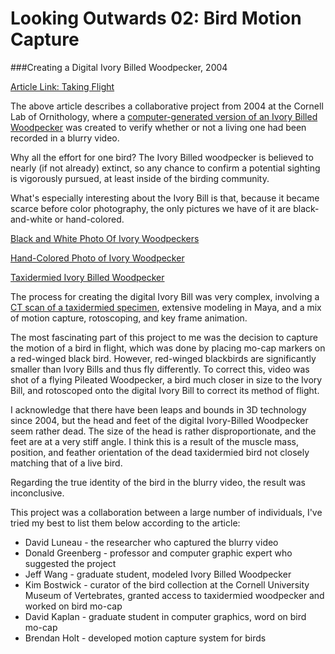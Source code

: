 # Looking Outwards 02: Bird Motion Capture

###Creating a Digital Ivory Billed Woodpecker, 2004

[Article Link: Taking Flight](http://www.cgw.com/Publications/CGW/2010/Volume-33-Issue-1-Jan-2010-/Taking-Flight.aspx)

The above article describes a collaborative project from 2004 at the Cornell Lab of Ornithology, where a [computer-generated version of an Ivory Billed Woodpecker](http://www.cgw.com/images/media/PublicationsArticle/0110/Birds001.jpg) was created to verify whether or not a living one had been recorded in a blurry video. 

Why all the effort for one bird? The Ivory Billed woodpecker is believed to nearly (if not already) extinct, so any chance to confirm a potential sighting is vigorously pursued, at least inside of the birding community.

What's especially interesting about the Ivory Bill is that, because it became scarce before color photography, the only pictures we have of it are black-and-white or hand-colored. 

[Black and White Photo Of Ivory Woodpeckers](https://en.wikipedia.org/wiki/Ivory-billed_woodpecker#/media/File:Ivory-bill_pair.jpg)

[Hand-Colored Photo of Ivory Woodpecker](https://en.wikipedia.org/wiki/File:Ivory-billed_Woodpecker_by_Jerry_A._Payne.jpg)

[Taxidermied Ivory Billed Woodpecker](http://www.miamisci.org/blog/wp-content/uploads/2014/01/ivory-billed-woodpecker1.jpg)

The process for creating the digital Ivory Bill was very complex, involving a [CT scan of a taxidermied specimen](http://www.cgw.com/images/media/PublicationsArticle/0110/Birds003.jpg), extensive modeling in Maya, and a mix of motion capture, rotoscoping,  and key frame animation.

The most fascinating part of this project to me was the decision to capture the motion of a bird in flight, which was done by placing mo-cap markers on a red-winged black bird. However, red-winged blackbirds are significantly smaller than Ivory Bills and thus fly differently. To correct this, video was shot of a flying Pileated Woodpecker, a bird much closer in size to the Ivory Bill, and rotoscoped onto the digital Ivory Bill to correct its method of flight.

I acknowledge that there have been leaps and bounds in 3D technology since 2004, but the head and feet of the digital Ivory-Billed Woodpecker seem rather dead. The size of the head is rather disproportionate, and the feet are at a very stiff angle. I think this is a result of the muscle mass, position, and feather orientation of the dead taxidermied bird not closely matching that of a live bird.

Regarding the true identity of the bird in the blurry video, the result was inconclusive. 

This project was a collaboration between a large number of individuals, I've tried my best to list them below according to the article: 

- David Luneau - the researcher who captured the blurry video
- Donald Greenberg - professor and computer graphic expert who suggested the project
- Jeff Wang - graduate student, modeled Ivory Billed Woodpecker
- Kim Bostwick - curator of the bird collection at the Cornell University Museum of Vertebrates, granted access to taxidermied woodpecker and worked on bird mo-cap
- David Kaplan - graduate student in computer graphics, word on bird mo-cap
- Brendan Holt - developed motion capture system for birds